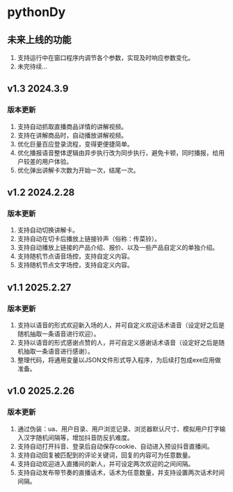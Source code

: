 # pythonDy

## 未来上线的功能

1. 支持运行中在窗口程序内调节各个参数，实现及时响应参数变化。
2. 未完待续...

## v1.3 2024.3.9

### 版本更新

1. 支持自动抓取直播商品详情的讲解视频。
2. 支持在讲解商品时，自动播放讲解视频。
3. 优化巨量百应登录流程，变得更便捷简单。
4. 优化播报语音整体逻辑由异步执行改为同步执行，避免卡顿，同时播报，给用户较差的用户体验。
5. 优化弹出讲解卡次数为开始一次，结尾一次。

## v1.2 2024.2.28

### 版本更新

1. 支持自动切换讲解卡。
2. 支持自动在切卡后播放上链接铃声（俗称：传菜铃）。
3. 支持自动播放上链接的产品介绍、报价、以及一些产品自定义的单独介绍。
4. 支持随机节点语音场控，支持自定义内容。
5. 支持随机节点文字场控，支持自定义内容。

## v1.1 2025.2.27

### 版本更新

1. 支持以语音的形式欢迎新入场的人，并可自定义欢迎话术语音（设定好之后是随机抽取一条语音进行欢迎）。
2. 支持以语音的形式感谢点赞的人，并可自定义感谢话术语音（设定好之后是随机抽取一条语音进行感谢）。
3. 整理代码，将通用变量以JSON文件形式导入程序，为后续打包成exe应用做准备。

## v1.0 2025.2.26

### 版本更新

1. 通过伪装：ua、用户目录、用户浏览记录、浏览器默认尺寸、模拟用户打字输入汉字随机间隔等，增加抖音防反扒难度。
2. 支持自动打开抖音、登录后自动保存cookie、自动进入预设抖音直播间。
3. 支持自动回复被匹配到的评论关键词，回复的内容可为任意数量。
4. 支持自动欢迎进入直播间的新人，并可设定两次欢迎的之间间隔。
5. 支持自动发布带节奏的直播话术，话术为任意数量，并支持设置两次话术时间间隔。
